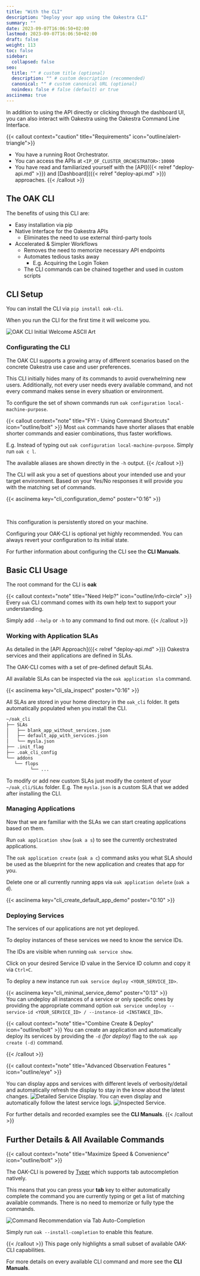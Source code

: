```yaml
---
title: "With the CLI"
description: "Deploy your app using the Oakestra CLI"
summary: ""
date: 2023-09-07T16:06:50+02:00
lastmod: 2023-09-07T16:06:50+02:00
draft: false
weight: 113
toc: false
sidebar:
  collapsed: false
seo:
  title: "" # custom title (optional)
  description: "" # custom description (recommended)
  canonical: "" # custom canonical URL (optional)
  noindex: false # false (default) or true
asciinema: true
---
```


In addition to using the API directly or clicking through the dashboard UI, you can also interact with Oakestra using the Oakestra Command Line Interface.

{{< callout context="caution" title="Requirements" icon="outline/alert-triangle">}}
- You have a running Root Orchestrator.
- You can access the APIs at `<IP_OF_CLUSTER_ORCHESTRATOR>:10000`
- You have read and familiarized yourself with the [API]({{< relref "deploy-api.md" >}}) and [Dashboard]({{< relref "deploy-api.md" >}}) approaches.
{{< /callout >}}

## The OAK CLI

The benefits of using this CLI are:
- Easy installation via pip
- Native Interface for the Oakestra APIs
  - Eliminates the need to use external third-party tools
- Accelerated & Simpler Workflows
  - Removes the need to memorize necessary API endpoints
  - Automates tedious tasks away
    - E.g. Acquiring the Login Token
  - The CLI commands can be chained together and used in custom scripts

## CLI Setup

You can install the CLI via `pip install oak-cli`.

When you run the CLI for the first time it will welcome you.

![OAK CLI Initial Welcome ASCII Art](./cli-images/welcome-message.png)

### Configurating the CLI

The OAK CLI supports a growing array of different scenarios based on the concrete Oakestra use case and user preferences.

This CLI initially hides many of its commands to avoid overwhelming new users.
Additionally, not every user needs every available command, and not every command makes sense in every situation or environment.

To configure the set of shown commands run `oak configuration local-machine-purpose`.

{{< callout context="note" title="FYI - Using Command Shortcuts" icon="outline/bolt" >}}
Most `oak` commands have shorter aliases that enable shorter commands and easier combinations, thus faster workflows.

E.g. Instead of typing out `oak configuration local-machine-purpose`.
Simply run `oak c l`.

The available aliases are shown directly in the `-h` output.
{{< /callout >}}

The CLI will ask you a set of questions about your intended use and your target environment.
Based on your Yes/No responses it will provide you with the matching set of commands.

{{< asciinema key="cli_configuration_demo" poster="0:16" >}}

<br>

This configuration is persistently stored on your machine.

Configuring your OAK-CLI is optional yet highly recommended.
You can always revert your configuration to its initial state.

For further  information about configuring the CLI see the **CLI Manuals**.

## Basic CLI Usage

The root command for the CLI is **oak**

{{< callout context="note" title="Need Help?" icon="outline/info-circle" >}}
Every `oak` CLI command comes with its own help text to support your understanding.

Simply add `--help` or `-h` to any command to find out more.
{{< /callout >}}

### Working with Application SLAs

As detailed in the [API Approach]({{< relref "deploy-api.md" >}}) Oakestra services and their applications are defined in SLAs.

The OAK-CLI comes with a set of pre-defined default SLAs.

All available SLAs can be inspected via the `oak application sla` command.

{{< asciinema key="cli_sla_inspect" poster="0:16" >}}
<br>

All SLAs are stored in your home directory in the `oak_cli` folder.
It gets automatically populated when you install the CLI.

```bash {frame="none"}
~/oak_cli
├── SLAs
│   ├── blank_app_without_services.json
│   ├── default_app_with_services.json
│   └── mysla.json
├── .init_flag
├── .oak_cli_config
└── addons
   └── flops
         └── ...
```

To modify or add new custom SLAs just modify the content of your `~/oak_cli/SLAs` folder.
E.g. The `mysla.json` is a custom SLA that we added after installing the CLI.

### Managing Applications
Now that we are familiar with the SLAs we can start creating applications based on them.

Run `oak application show` (`oak a s`) to see the currently orchestrated applications.

The `oak application create` (`oak a c`) command asks you what SLA should be used as the blueprint for the new application and creates that app for you.

Delete one or all currently running apps via `oak application delete` (`oak a d`).


{{< asciinema key="cli_create_default_app_demo" poster="0:10" >}}

### Deploying Services

The services of our applications are not yet deployed.

To deploy instances of these services we need to know the service IDs.

The IDs are visible when running `oak service show`.

Click on your desired Service ID value in the Service ID column and copy it via `Ctrl+C`.

To deploy a new instance run `oak service deploy <YOUR_SERVICE_ID>`.

{{< asciinema key="cli_minimal_service_demo" poster="0:13" >}}
<br>
You can undeploy all instances of a service or only specific ones by providing the appropriate command option  `oak service undeploy --service-id <YOUR_SERVICE_ID> / --instance-id <INSTANCE_ID>`.

{{< callout context="note" title="Combine Create & Deploy" icon="outline/bolt" >}}
You can create an application and automatically deploy its services by providing the `-d` *(for deploy)* flag to the `oak app create (-d)` command. 

{{< /callout >}}

{{< callout context="note" title="Advanced Observation Features " icon="outline/eye" >}}

You can display apps and services with different levels of verbosity/detail and automatically refresh the display to stay in the know about the latest changes.
![Detailed Service Display](./cli-images/detailed_service_display.png).
You can even display and automatically follow the latest service logs.
![Inspected Service](./cli-images/inspect_service.png).

For further details and recorded examples see the **CLI Manuals**.
{{< /callout >}}



## Further Details & All Available Commands

{{< callout context="note" title="Maximize Speed & Convenience" icon="outline/bolt" >}}

The OAK-CLI is powered by [Typer](https://github.com/fastapi/typer) which supports tab autocompletion natively.

This means that you can press your **tab** key to either automatically complete the command you are currently typing or get a list of matching available commands.
There is no need to memorize or fully type the commands.

![Command Recommendation via Tab Auto-Completion](./cli-images/autocomplete.png)

Simply run `oak --install-completion` to enable this feature.

{{< /callout >}}
This page only highlights a small subset of available OAK-CLI capabilities.

For more details on every available CLI command and more see the **CLI Manuals**.

